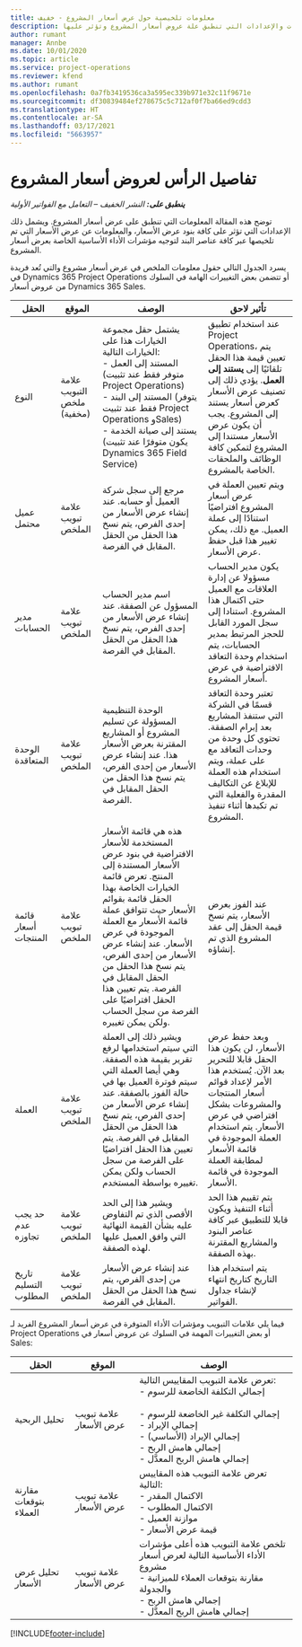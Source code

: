 ```yaml
---
title: معلومات تلخيصية حول عرض أسعار المشروع - خفيف
description: يقدم هذا الموضوع معلومات حول المعلومات والإعدادات التي تنطبق علة عروض أسعار المشروع وتؤثر عليها. (Sales)
author: rumant
manager: Annbe
ms.date: 10/01/2020
ms.topic: article
ms.service: project-operations
ms.reviewer: kfend
ms.author: rumant
ms.openlocfilehash: 0a7fb3419536ca3a595ec339b971e32c11f9671e
ms.sourcegitcommit: df30839484ef278675c5c712af0f7ba66ed9cdd3
ms.translationtype: HT
ms.contentlocale: ar-SA
ms.lasthandoff: 03/17/2021
ms.locfileid: "5663957"
---
```

# <a name="header-details-for-project-quotes"></a>تفاصيل الرأس لعروض أسعار المشروع

_**ينطبق على:** النشر الخفيف – التعامل مع الفواتير الأولية_

توضح هذه المقالة المعلومات التي تنطبق على عرض أسعار المشروع. ويشمل ذلك الإعدادات التي تؤثر على كافة بنود عرض الأسعار، والمعلومات عن عرض الأسعار التي تم تلخيصها عبر كافة عناصر البند لتوجيه مؤشرات الأداء الأساسية الخاصة بعرض أسعار المشروع.

يسرد الجدول التالي حقول معلومات الملخص في عرض أسعار مشروع والتي تُعد فريدة في Dynamics 365 Project Operations أو تتضمن بعض التغييرات الهامة في السلوك من عروض أسعار Dynamics 365 Sales.

| **الحقل** | **الموقع** | **الوصف** | **تأثير لاحق** |
| --- | --- | --- | --- |
| النوع | علامة التبويب ملخص (مخفية) | يشتمل حقل مجموعة الخيارات هذا على الخيارات التالية:</br>- المستند إلى العمل (متوفر فقط عند تثبيت Project Operations)</br>- المستند إلى البند (يتوفر فقط عند تثبيت Project Operations وSales)</br>- يستند إلى صيانة الخدمة (يكون متوفرًا عند تثبيت Dynamics 365 Field Service) | عند استخدام تطبيق Project Operations، يتم تعيين قيمة هذا الحقل تلقائيًا إلى **يستند إلى العمل**. يؤدي ذلك إلى تصنيف عرض الأسعار كعرض أسعار يستند إلى المشروع. يجب أن يكون عرض الأسعار مستندا إلى المشروع لتمكين كافة الوظائف والملحقات الخاصة بالمشروع. |
| عميل محتمل | علامة تبويب الملخص | مرجع إلى سجل شركة العميل أو حسابه. عند إنشاء عرض الأسعار من إحدى الفرص، يتم نسخ هذا الحقل من الحقل المقابل في الفرصة. | ويتم تعيين العملة في عرض أسعار المشروع افتراضيًا استنادًا إلى عملة العميل. مع ذلك، يمكن تغيير هذا قبل حفظ عرض الأسعار. |
| مدير الحسابات | علامة تبويب الملخص | اسم مدير الحساب المسؤول عن الصفقة. عند إنشاء عرض الأسعار من إحدى الفرص، يتم نسخ هذا الحقل من الحقل المقابل في الفرصة. | يكون مدير الحساب مسؤولا عن إدارة العلاقات مع العميل حتى اكتمال هذا المشروع. استنادا إلى سجل المورد القابل للحجز المرتبط بمدير الحسابات، يتم استخدام وحدة التعاقد الافتراضية في عرض أسعار المشروع. |
| الوحدة المتعاقدة | علامة تبويب الملخص | الوحدة التنظيمية المسؤولة عن تسليم المشروع أو المشاريع المقترنة بعرض الأسعار هذا. عند إنشاء عرض الأسعار من إحدى الفرص، يتم نسخ هذا الحقل من الحقل المقابل في الفرصة. | تعتبر وحدة التعاقد قسمًا في الشركة التي ستنفذ المشاريع بعد إبرام الصفقة. تحتوي كل وحدة من وحدات التعاقد مع على عملة، ويتم استخدام هذه العملة للإبلاغ عن التكاليف المقدرة والفعلية التي تم تكبدها أثناء تنفيذ المشروع. |
| قائمة أسعار المنتجات | علامة تبويب الملخص | هذه هي قائمة الأسعار المستخدمة للأسعار الافتراضية في بنود عرض الأسعار المستندة إلى المنتج. تعرض قائمة الخيارات الخاصة بهذا الحقل قائمة بقوائم الأسعار حيث تتوافق عملة قائمة الأسعار مع العملة الموجودة في عرض الأسعار. عند إنشاء عرض الأسعار من إحدى الفرص، يتم نسخ هذا الحقل من الحقل المقابل في الفرصة. يتم تعيين هذا الحقل افتراضيًا على الفرصة من سجل الحساب ولكن يمكن تغييره. | عند الفوز بعرض الأسعار، يتم نسخ قيمة الحقل إلى عقد المشروع الذي تم إنشاؤه. |
| ‏‏العملة | علامة تبويب الملخص | ويشير ذلك إلى العملة التي سيتم استخدامها لرفع تقرير بقيمة هذه الصفقة. وهي أيضا العملة التي سيتم فوترة العميل بها في حالة الفوز بالصفقة. عند إنشاء عرض الأسعار من إحدى الفرص، يتم نسخ هذا الحقل من الحقل المقابل في الفرصة. يتم تعيين هذا الحقل افتراضيًا على الفرصة من سجل الحساب ولكن يمكن تغييره بواسطة المستخدم. | وبعد حفظ عرض الأسعار، لن يكون هذا الحقل قابلا للتحرير بعد الآن. يُستخدم هذا الأمر لإعداد قوائم أسعار المنتجات والمشروعات بشكل افتراضي في عرض الأسعار. يتم استخدام العملة الموجودة في قائمة الأسعار لمطابقة العملة الموجودة في قائمة الأسعار. |
| حد يجب عدم تجاوزه | علامة تبويب الملخص | ويشير هذا إلى الحد الأقصى الذي تم التفاوض عليه بشأن القيمة النهائية التي وافق العميل عليها لهذه الصفقة. | يتم تقييم هذا الحد أثناء التنفيذ ويكون قابلا للتطبيق عبر كافة عناصر البنود والمشاريع المقترنة بهذه الصفقة. |
| تاريخ التسليم المطلوب | علامة تبويب الملخص | عند إنشاء عرض الأسعار من إحدى الفرص، يتم نسخ هذا الحقل من الحقل المقابل في الفرصة. | يتم استخدام هذا التاريخ كتاريخ انتهاء لإنشاء جداول الفواتير. |

فيما يلي علامات التبويب ومؤشرات الأداء المتوفرة في عرض أسعار المشروع الفريد لـ Project Operations أو بعض التغييرات المهمة في السلوك عن عروض أسعار في Sales:

| **الحقل** | **الموقع** | **الوصف** |
| --- | --- | --- |
| تحليل الربحية | علامة تبويب عرض الأسعار | تعرض علامة التبويب المقاييس التالية:</br>- إجمالي التكلفة الخاضعة للرسوم</br></br>- إجمالي التكلفة غير الخاضعة للرسوم</br>- إجمالي الإيراد</br>- إجمالي الإيراد (الأساسي)</br>- إجمالي هامش الربح</br>- إجمالي هامش الربح المعدَّل|
| مقارنة بتوقعات العملاء | علامة تبويب عرض الأسعار | تعرض علامة التبويب هذه المقاييس التالية:</br>- الاكتمال المقدر</br>- الاكتمال المطلوب</br>- موازنة العميل</br>- قيمة عرض الأسعار |
| تحليل عرض الأسعار | علامة تبويب عرض الأسعار | تلخص علامة التبويب هذه أعلى مؤشرات الأداء الأساسية التالية لعرض أسعار مشروع</br>- مقارنة بتوقعات العملاء للميزانية والجدولة</br>- إجمالي هامش الربح</br>- إجمالي هامش الربح المعدَّل |


[!INCLUDE[footer-include](../../includes/footer-banner.md)]
